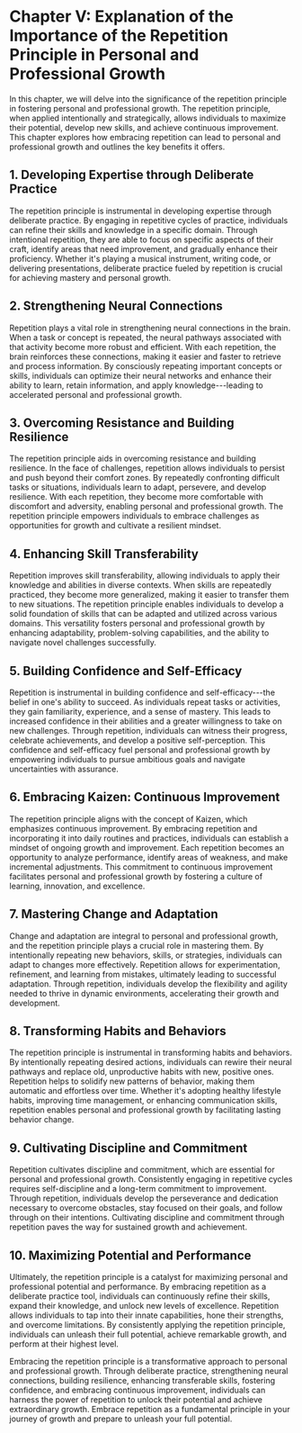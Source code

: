 Chapter V: Explanation of the Importance of the Repetition Principle in Personal and Professional Growth
========================================================================================================

In this chapter, we will delve into the significance of the repetition principle in fostering personal and professional growth. The repetition principle, when applied intentionally and strategically, allows individuals to maximize their potential, develop new skills, and achieve continuous improvement. This chapter explores how embracing repetition can lead to personal and professional growth and outlines the key benefits it offers.

**1. Developing Expertise through Deliberate Practice**
-------------------------------------------------------

The repetition principle is instrumental in developing expertise through deliberate practice. By engaging in repetitive cycles of practice, individuals can refine their skills and knowledge in a specific domain. Through intentional repetition, they are able to focus on specific aspects of their craft, identify areas that need improvement, and gradually enhance their proficiency. Whether it's playing a musical instrument, writing code, or delivering presentations, deliberate practice fueled by repetition is crucial for achieving mastery and personal growth.

**2. Strengthening Neural Connections**
---------------------------------------

Repetition plays a vital role in strengthening neural connections in the brain. When a task or concept is repeated, the neural pathways associated with that activity become more robust and efficient. With each repetition, the brain reinforces these connections, making it easier and faster to retrieve and process information. By consciously repeating important concepts or skills, individuals can optimize their neural networks and enhance their ability to learn, retain information, and apply knowledge---leading to accelerated personal and professional growth.

**3. Overcoming Resistance and Building Resilience**
----------------------------------------------------

The repetition principle aids in overcoming resistance and building resilience. In the face of challenges, repetition allows individuals to persist and push beyond their comfort zones. By repeatedly confronting difficult tasks or situations, individuals learn to adapt, persevere, and develop resilience. With each repetition, they become more comfortable with discomfort and adversity, enabling personal and professional growth. The repetition principle empowers individuals to embrace challenges as opportunities for growth and cultivate a resilient mindset.

**4. Enhancing Skill Transferability**
--------------------------------------

Repetition improves skill transferability, allowing individuals to apply their knowledge and abilities in diverse contexts. When skills are repeatedly practiced, they become more generalized, making it easier to transfer them to new situations. The repetition principle enables individuals to develop a solid foundation of skills that can be adapted and utilized across various domains. This versatility fosters personal and professional growth by enhancing adaptability, problem-solving capabilities, and the ability to navigate novel challenges successfully.

**5. Building Confidence and Self-Efficacy**
--------------------------------------------

Repetition is instrumental in building confidence and self-efficacy---the belief in one's ability to succeed. As individuals repeat tasks or activities, they gain familiarity, experience, and a sense of mastery. This leads to increased confidence in their abilities and a greater willingness to take on new challenges. Through repetition, individuals can witness their progress, celebrate achievements, and develop a positive self-perception. This confidence and self-efficacy fuel personal and professional growth by empowering individuals to pursue ambitious goals and navigate uncertainties with assurance.

**6. Embracing Kaizen: Continuous Improvement**
-----------------------------------------------

The repetition principle aligns with the concept of Kaizen, which emphasizes continuous improvement. By embracing repetition and incorporating it into daily routines and practices, individuals can establish a mindset of ongoing growth and improvement. Each repetition becomes an opportunity to analyze performance, identify areas of weakness, and make incremental adjustments. This commitment to continuous improvement facilitates personal and professional growth by fostering a culture of learning, innovation, and excellence.

**7. Mastering Change and Adaptation**
--------------------------------------

Change and adaptation are integral to personal and professional growth, and the repetition principle plays a crucial role in mastering them. By intentionally repeating new behaviors, skills, or strategies, individuals can adapt to changes more effectively. Repetition allows for experimentation, refinement, and learning from mistakes, ultimately leading to successful adaptation. Through repetition, individuals develop the flexibility and agility needed to thrive in dynamic environments, accelerating their growth and development.

**8. Transforming Habits and Behaviors**
----------------------------------------

The repetition principle is instrumental in transforming habits and behaviors. By intentionally repeating desired actions, individuals can rewire their neural pathways and replace old, unproductive habits with new, positive ones. Repetition helps to solidify new patterns of behavior, making them automatic and effortless over time. Whether it's adopting healthy lifestyle habits, improving time management, or enhancing communication skills, repetition enables personal and professional growth by facilitating lasting behavior change.

**9. Cultivating Discipline and Commitment**
--------------------------------------------

Repetition cultivates discipline and commitment, which are essential for personal and professional growth. Consistently engaging in repetitive cycles requires self-discipline and a long-term commitment to improvement. Through repetition, individuals develop the perseverance and dedication necessary to overcome obstacles, stay focused on their goals, and follow through on their intentions. Cultivating discipline and commitment through repetition paves the way for sustained growth and achievement.

**10. Maximizing Potential and Performance**
--------------------------------------------

Ultimately, the repetition principle is a catalyst for maximizing personal and professional potential and performance. By embracing repetition as a deliberate practice tool, individuals can continuously refine their skills, expand their knowledge, and unlock new levels of excellence. Repetition allows individuals to tap into their innate capabilities, hone their strengths, and overcome limitations. By consistently applying the repetition principle, individuals can unleash their full potential, achieve remarkable growth, and perform at their highest level.

Embracing the repetition principle is a transformative approach to personal and professional growth. Through deliberate practice, strengthening neural connections, building resilience, enhancing transferable skills, fostering confidence, and embracing continuous improvement, individuals can harness the power of repetition to unlock their potential and achieve extraordinary growth. Embrace repetition as a fundamental principle in your journey of growth and prepare to unleash your full potential.
